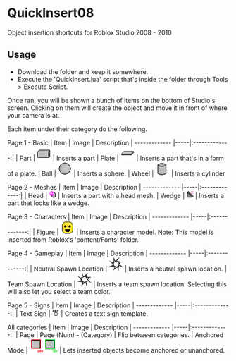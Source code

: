 # QuickInsert08
Object insertion shortcuts for Roblox Studio 2008 - 2010


## Usage
- Download the folder and keep it somewhere.
- Execute the 'QuickInsert.lua' script that's inside the folder through Tools > Execute Script.


Once ran, you will be shown a bunch of items on the bottom of Studio's screen.
Clicking on them will create the object and move it in front of where your camera is at.

Each item under their category do the following.

Page 1 - Basic
| Item        | Image | Description
| ------------- |-----|:-------------:|
| Part      |   !["Part"](part.PNG)    | Inserts a part
| Plate      |   !["Plate"](plate.PNG)    | Inserts a part that's in a form of a plate.
| Ball |       !["Ball"](ball.PNG)      | Inserts a sphere.
| Wheel |     !["Wheel"](cylinder.PNG)       | Inserts a cylinder


Page 2 - Meshes
| Item        | Image | Description
| ------------- |-----|:-------------:|
| Head |      !["Head"](headMesh.png)     | Inserts a part with a head mesh.
| Wedge |      !["WedgeMesh"](WedgeMesh.png)     | Inserts a part that looks like a wedge.

Page 3 - Characters
| Item        | Image | Description
| ------------- |-----|:-------------:|
| Figure |      !["Figure"](figure.PNG)     | Inserts a character model.
Note: This model is inserted from Roblox's 'content/Fonts' folder.

Page 4 - Gameplay
| Item        | Image | Description
| ------------- |-----|:-------------:|
| Neutral Spawn Location |      !["Spawn"](spawn2.png)     | Inserts a neutral spawn location.
| Team Spawn Location |      !["Spawn"](spawn2.png)     | Inserts a team spawn location. Selecting this will also let you select a team color.

Page 5 - Signs
| Item        | Image | Description
| ------------- |-----|:-------------:|
| Text Sign |      !["textsign"](textSign.png)     | Creates a text sign template.

All categories
| Item        | Image | Description
| ------------- |-----|:-------------:|
| Page | Page (Num) - (Category) | Flip between categories.
| Anchored Mode | !["Anchored"](anchoredOFF.PNG)!["Anchored"](anchoredON.PNG) | Lets inserted objects become anchored or unanchored.
